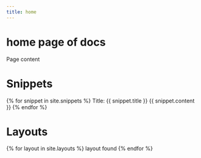 ```yaml
---
title: home
---
```

# home page of docs

Page content

# Snippets

{% for snippet in site.snippets %}
Title: {{ snippet.title }}
 {{ snippet.content }}
{% endfor %}

# Layouts
{% for layout in site.layouts %}
 layout found
{% endfor %}
